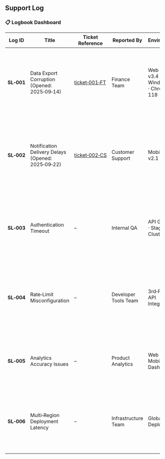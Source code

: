 ## Support Log

### 📋 Logbook Dashboard

| Log ID | Title | Ticket Reference | Reported By | Environment | Status | Summary | Full Log |
|--------|-------|--------|-------------|-------------|--------|---------|----------|
| **SL‑001** | Data Export Corruption<br>(Opened: 2025‑09‑14) | [ticket‑001‑FT](https://github.com/musman-uk/portfolio/blob/main/independent-projects/support-logs/tickets/ticket-001-FT/full-ticket.md) | Finance Team | Web App v3.4 · Windows 11 · Chrome 118 | ✔️ Resolved | CSV exports produced malformed files with missing headers and shifted columns, disrupting month‑end reporting. | [View](https://github.com/musman-uk/portfolio/blob/main/independent-projects/support-logs/logs/log-1-data-export/%20SL%E2%80%91001-full-log.md) |
| **SL‑002** | Notification Delivery Delays<br>(Opened: 2025‑09‑22) | [ticket‑002‑CS](https://github.com/musman-uk/portfolio/blob/main/independent-projects/support-logs/tickets/ticket-002-CS/full-ticket.md) | Customer Support | Mobile App v2.1 · iOS 17 | ✔️ Resolved | Push notifications for critical alerts delayed up to 15 minutes, undermining trust and increasing support calls. | [View](https://github.com/musman-uk/portfolio/blob/main/independent-projects/support-logs/logs/log-2-notification-delays/SL%E2%80%91002-full-log.md) |
| **SL‑003** | Authentication Timeout | – | Internal QA | API Gateway · Staging Cluster | 📅 Planned | Users intermittently experience login timeouts under high load. Planned stress‑tests and session optimisation. | – |
| **SL‑004** | Rate‑Limit Misconfiguration | – | Developer Tools Team | 3rd‑Party API Integration | 📅 Planned | API requests throttled prematurely due to incorrect headers. Planned config alignment and monitoring. | – |
| **SL‑005** | Analytics Accuracy Issues | – | Product Analytics | Web + Mobile Dashboards | 🗺️ Roadmap | Mismatched metrics across dashboards. Planned root‑cause analysis and data pipeline validation. | – |
| **SL‑006** | Multi‑Region Deployment Latency | – | Infrastructure Team | Global Cloud Deployment | 🗺️ Roadmap | Latency spikes during failover testing. Planned optimisation of routing and replication. | – |

